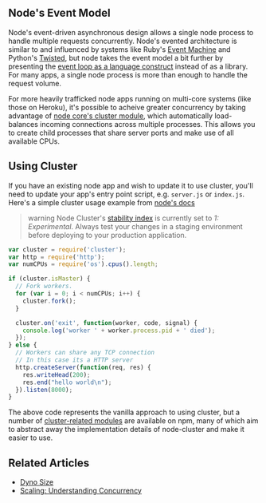 ## Node's Event Model

Node's event-driven asynchronous design allows a single node process to handle multiple requests concurrently. Node's evented architecture is similar to and influenced by systems like Ruby's [Event Machine](https://github.com/eventmachine/eventmachine) and Python's [Twisted](http://en.wikipedia.org/wiki/Twisted_(software)), but node takes the event model a bit further by presenting the [event loop as a language construct](http://nodejs.org/about/) instead of as a library. For many apps, a single node process is more than enough to handle the request volume.

For more heavily trafficked node apps running on multi-core systems (like those on Heroku), it's possible to acheive greater concurrency by taking advantage of [node core's cluster module](http://nodejs.org/api/cluster.html), which automatically load-balances incoming connections across multiple processes. This allows you to create child processes that share server ports and make use of all available CPUs.

## Using Cluster

If you have an existing node app and wish to update it to use cluster, you'll need to update your app's entry point script, e.g. `server.js` or `index.js`. Here's a simple cluster usage example from [node's docs](http://nodejs.org/api/cluster.html)

> warning
> Node Cluster's [stability index](http://nodejs.org/api/documentation.html#documentation_stability_index) is currently set to *1: Experimental*. Always test your changes in a staging environment before deploying to your production application.

```js
var cluster = require('cluster');
var http = require('http');
var numCPUs = require('os').cpus().length;

if (cluster.isMaster) {
  // Fork workers.
  for (var i = 0; i < numCPUs; i++) {
    cluster.fork();
  }

  cluster.on('exit', function(worker, code, signal) {
    console.log('worker ' + worker.process.pid + ' died');
  });
} else {
  // Workers can share any TCP connection
  // In this case its a HTTP server
  http.createServer(function(req, res) {
    res.writeHead(200);
    res.end("hello world\n");
  }).listen(8000);
}
```

The above code represents the vanilla approach to using cluster, but a number of [cluster-related modules](https://npmjs.org/browse/keyword/cluster) are available on npm, many of which aim to abstract away the implementation details of node-cluster and make it easier to use.

## Related Articles

- [Dyno Size](https://devcenter.heroku.com/articles/dyno-size)
- [Scaling: Understanding Concurrency](https://devcenter.heroku.com/articles/scaling#understanding-concurrency)